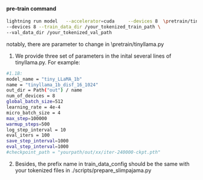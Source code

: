 #### pre-train command
```bash
lightning run model   --accelerator=cuda     --devices 8  \pretrain/tinyllama.py \
--devices 8 --train_data_dir /your_tokenized_train_path \
--val_data_dir /your_tokenized_val_path
```

notably, there are parameter to change in \pretrain/tinyllama.py
1) We provide three set of parameters in the inital several lines of tinyllama.py. For example:  

```bash
#1.1B:
model_name = "tiny_LLaMA_1b"
name = "tinyllama_1b_disf_16_1024"
out_dir = Path("out") / name
num_of_devices = 8
global_batch_size=512
learning_rate = 4e-4
micro_batch_size = 4
max_step=100000
warmup_steps=500
log_step_interval = 10
eval_iters = 100
save_step_interval=1000
eval_step_interval=1000
#checkpoint_path = "yourpath/out/xx/iter-240000-ckpt.pth"
```
2) Besides, the prefix name in train_data_config should be the same with your tokenized files in ./scripts/prepare_slimpajama.py  
